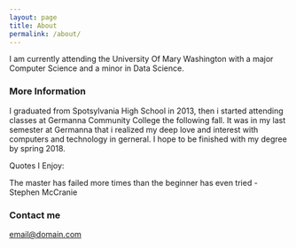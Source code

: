```yaml
---
layout: page
title: About
permalink: /about/
---
```


I am currently attending the University Of Mary Washington with a major Computer Science and a minor in Data Science.

### More Information

I graduated from Spotsylvania High School in 2013, then i started attending classes at Germanna Community College the following fall. It was in my last semester at Germanna that i realized my deep love and interest with computers and technology in gerneral. I hope to be finished with my degree by spring 2018.

Quotes I Enjoy:

The master has failed more times than the beginner has even tried
                                                - Stephen McCranie

### Contact me

[email@domain.com](mailto:email@domain.com)
